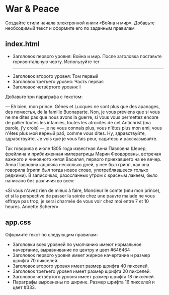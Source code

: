 # War & Peace

Создайте стили начала электронной книги «Война и мир». Добавьте необходимый текст и оформите его по заданным правилам

## index.html
* Заголовок первого уровня: Война и мир. После заголовка поставьте горизонтальную черту. Используйте тег <hr>
* Заголовок второго уровня: Том первый
* Заголовок третьего уровня: Часть первая
* Заголовок четвёртого уровня: I


Добавьте три параграфа с текстом:

— Eh bien, mon prince. Gênes et Lucques ne sont plus que des apanages, des поместья, de la famille Buonaparte. Non, je vous préviens que si vous ne me dites pas que nous avons la guerre, si vous vous permettez encore de pallier toutes les infamies, toutes les atrocités de cet Antichrist (ma parole, j'y crois) — je ne vous connais plus, vous n'êtes plus mon ami, vous n'êtes plus мой верный раб, comme vous dites. Ну, здравствуйте, здравствуйте. Je vois que je vous fais peur, садитесь и рассказывайте.

Так говорила в июле 1805 года известная Анна Павловна Шерер, фрейлина и приближенная императрицы Марии Феодоровны, встречая важного и чиновного князя Василия, первого приехавшего на ее вечер. Анна Павловна кашляла несколько дней, у нее был грипп, как она говорила (грипп был тогда новое слово, употреблявшееся только редкими). В записочках, разосланных утром с красным лакеем, было написано без различия во всех:

«Si vous n'avez rien de mieux à faire, Monsieur le comte (или mon prince), et si la perspective de passer la soirée chez une pauvre malade ne vous effraye pas trop, je serai charmée de vous voir chez moi entre 7 et 10 heures. Annette Scherer»

## app.css

Оформите текст по следующим правилам:

* Заголовки всех уровней по умолчанию имеют нормальное начертание, выравнивание по центру и цвет #646464
* Заголовок первого уровня имеет жирное начертание и размер шрифта 70 пикселей.
* Заголовок второго уровня имеет размер шрифта 40 пикселей.
* Заголовок третьего уровня имеет размер шрифта 20 пикселей.
* Заголовок четвёртого уровня имеет размер шрифта 18 пикселей.
* Параграфы выровнены по ширине. Размер шрифта 16 пикселей и цвет #333.
